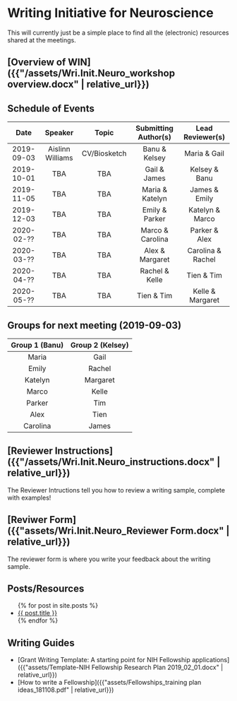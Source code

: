# Writing Initiative for Neuroscience

This will currently just be a simple place to find all the (electronic) resources shared at the meetings.

## [Overview of WIN]({{"/assets/Wri.Init.Neuro_workshop overview.docx" | relative_url}})

## Schedule of Events

|    Date    |      Speaker     |          Topic          | Submitting Author(s) | Lead Reviewer(s) |
|:----------:|:----------------:|:-----------------------:|:--------------------:|:----------------:|
| 2019-09-03 | Aislinn Williams |      CV/Biosketch       |     Banu & Kelsey    |  Maria & Gail    |
| 2019-10-01 |     TBA          |      TBA                |     Gail & James     |  Kelsey & Banu   |
| 2019-11-05 |     TBA          |      TBA                |    Maria & Katelyn   |  James & Emily   |
| 2019-12-03 |     TBA          |      TBA                |    Emily & Parker    | Katelyn & Marco  |
| 2020-02-?? |     TBA          |      TBA                |    Marco & Carolina  |   Parker & Alex  |
| 2020-03-?? |     TBA          |      TBA                |    Alex & Margaret   |Carolina & Rachel |
| 2020-04-?? |     TBA          |      TBA                |    Rachel & Kelle    |    Tien & Tim    |
| 2020-05-?? |     TBA          |      TBA                |      Tien & Tim      |Kelle & Margaret  |

## Groups for next meeting (2019-09-03)

| Group 1 (Banu)  |Group 2 (Kelsey) |
|:---------------:|:---------------:|
| Maria           | Gail            |
| Emily           | Rachel          |
| Katelyn         | Margaret        |
| Marco           | Kelle           |
| Parker          | Tim             |
| Alex            | Tien            |
| Carolina        | James           |

## [Reviewer Instructions]({{"/assets/Wri.Init.Neuro_instructions.docx" | relative_url}})

The Reviewer Intructions tell you how to review a writing sample, complete with examples!

## [Reviwer Form]({{"assets/Wri.Init.Neuro_Reviewer Form.docx" | relative_url}})

The reviewer form is where you write your feedback about the writing sample.

## Posts/Resources

<ul>
  {% for post in site.posts %}
    <li>
      <a href="{{ post.url | relative_url }}">{{ post.title }}</a>
    </li>
  {% endfor %}
</ul>

## Writing Guides

- [Grant Writing Template: A starting point for NIH Fellowship applications]({{"assets/Template-NIH Fellowship Research Plan 2019_02_01.docx" | relative_url}})
- [How to write a Fellowship]({{"assets/Fellowships_training plan ideas_181108.pdf" | relative_url}})